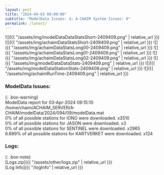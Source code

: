 ```yaml
---
layout: post
title: "2024-04-03 09:00:00"
subtitle: "ModelData Issues: 4; A-CHAIM System Issues: 0"
permalink: /latest/
---
```


![]({{ "/assets/img/modelDataDataStatsShort-2409409.png" | relative_url }})
![]({{ "/assets/img/achaimDataStatsShort-2409409.png" | relative_url }})
![]({{ "/assets/img/achaimDataStatsLong00-2409409.png" | relative_url }})
![]({{ "/assets/img/achaimDataStatsLong01-2409409.png" | relative_url }})
![]({{ "/assets/img/achaimDataStatsLong02-2409409.png" | relative_url }})
![]({{ "/assets/img/modelDataDataStats-2409409.png" | relative_url }})
![]({{ "/assets/img/modelDataStationStats-2409409.png" | relative_url }})
![]({{ "/assets/img/achaimRunTime-2409409.png" | relative_url }})


### ModelData Issues:  
  
{: .box-warning}  
 ModelData report for 03-Apr-2024 09:15:10   
 /home/chaim/ACHAIM_SERVER/A-CHAIM/modelData/2024/094/09/modelData.mat   
 0% of all possible stations for IONO were downloaded. x3510   
 0% of all possible stations for JASON were downloaded. x3   
 0% of all possible stations for SENTINEL were downloaded. x2965   
 6.689% of all possible stations for KARTVERKET were downloaded. x124   
  


### Logs:  
  
{: .box-note}  
[Logs.zip]({{ "/assets/other/logs.zip" | relative_url }})  
[Log Info]({{ "/logInfo" | relative_url }})  
